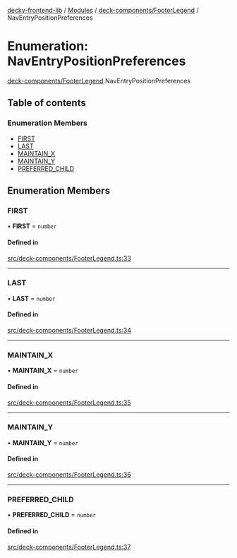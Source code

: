 [decky-frontend-lib](../README.md) / [Modules](../modules.md) / [deck-components/FooterLegend](../modules/deck_components_FooterLegend.md) / NavEntryPositionPreferences

# Enumeration: NavEntryPositionPreferences

[deck-components/FooterLegend](../modules/deck_components_FooterLegend.md).NavEntryPositionPreferences

## Table of contents

### Enumeration Members

- [FIRST](deck_components_FooterLegend.NavEntryPositionPreferences.md#first)
- [LAST](deck_components_FooterLegend.NavEntryPositionPreferences.md#last)
- [MAINTAIN\_X](deck_components_FooterLegend.NavEntryPositionPreferences.md#maintain_x)
- [MAINTAIN\_Y](deck_components_FooterLegend.NavEntryPositionPreferences.md#maintain_y)
- [PREFERRED\_CHILD](deck_components_FooterLegend.NavEntryPositionPreferences.md#preferred_child)

## Enumeration Members

### FIRST

• **FIRST** = `number`

#### Defined in

[src/deck-components/FooterLegend.ts:33](https://github.com/SteamDeckHomebrew/decky-frontend-lib/blob/7ba1229/src/deck-components/FooterLegend.ts#L33)

___

### LAST

• **LAST** = `number`

#### Defined in

[src/deck-components/FooterLegend.ts:34](https://github.com/SteamDeckHomebrew/decky-frontend-lib/blob/7ba1229/src/deck-components/FooterLegend.ts#L34)

___

### MAINTAIN\_X

• **MAINTAIN\_X** = `number`

#### Defined in

[src/deck-components/FooterLegend.ts:35](https://github.com/SteamDeckHomebrew/decky-frontend-lib/blob/7ba1229/src/deck-components/FooterLegend.ts#L35)

___

### MAINTAIN\_Y

• **MAINTAIN\_Y** = `number`

#### Defined in

[src/deck-components/FooterLegend.ts:36](https://github.com/SteamDeckHomebrew/decky-frontend-lib/blob/7ba1229/src/deck-components/FooterLegend.ts#L36)

___

### PREFERRED\_CHILD

• **PREFERRED\_CHILD** = `number`

#### Defined in

[src/deck-components/FooterLegend.ts:37](https://github.com/SteamDeckHomebrew/decky-frontend-lib/blob/7ba1229/src/deck-components/FooterLegend.ts#L37)
